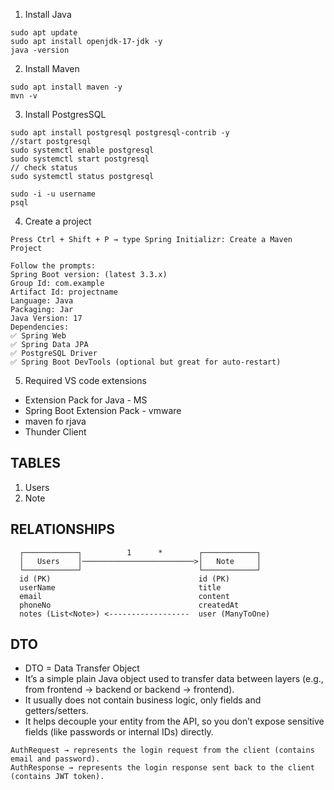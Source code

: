 1. Install Java
```
sudo apt update
sudo apt install openjdk-17-jdk -y
java -version
```

2. Install Maven
```
sudo apt install maven -y
mvn -v
```

3. Install PostgresSQL
```
sudo apt install postgresql postgresql-contrib -y
//start postgresql
sudo systemctl enable postgresql
sudo systemctl start postgresql
// check status
sudo systemctl status postgresql

sudo -i -u username
psql
```

4. Create a project
```
Press Ctrl + Shift + P → type Spring Initializr: Create a Maven Project

Follow the prompts:
Spring Boot version: (latest 3.3.x)
Group Id: com.example
Artifact Id: projectname
Language: Java
Packaging: Jar
Java Version: 17
Dependencies:
✅ Spring Web
✅ Spring Data JPA
✅ PostgreSQL Driver
✅ Spring Boot DevTools (optional but great for auto-restart)
```

5. Required VS code extensions
- Extension Pack for Java - MS
- Spring Boot Extension Pack - vmware
- maven fo rjava
- Thunder Client


## TABLES
1. Users
2. Note

## RELATIONSHIPS
```
  ┌────────────┐          1      *        ┌────────────┐
  │   Users    │─────────────────────────>│   Note     │
  └────────────┘                          └────────────┘
  id (PK)                                 id (PK)
  userName                                title
  email                                   content
  phoneNo                                 createdAt
  notes (List<Note>) <------------------  user (ManyToOne)
```

## DTO
- DTO = Data Transfer Object
- It’s a simple plain Java object used to transfer data between layers (e.g., from frontend → backend or backend → frontend).
- It usually does not contain business logic, only fields and getters/setters.
- It helps decouple your entity from the API, so you don’t expose sensitive fields (like passwords or internal IDs) directly.
```
AuthRequest → represents the login request from the client (contains email and password).
AuthResponse → represents the login response sent back to the client (contains JWT token).
```